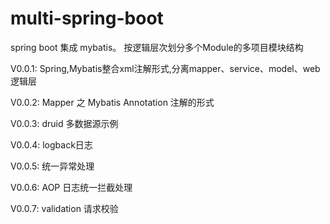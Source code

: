 # multi-spring-boot
spring boot 集成 mybatis。 按逻辑层次划分多个Module的多项目模块结构

V0.0.1: Spring,Mybatis整合xml注解形式,分离mapper、service、model、web逻辑层

V0.0.2: Mapper 之 Mybatis Annotation 注解的形式

V0.0.3: druid 多数据源示例

V0.0.4: logback日志

V0.0.5: 统一异常处理

V0.0.6: AOP 日志统一拦截处理

V0.0.7: validation 请求校验
